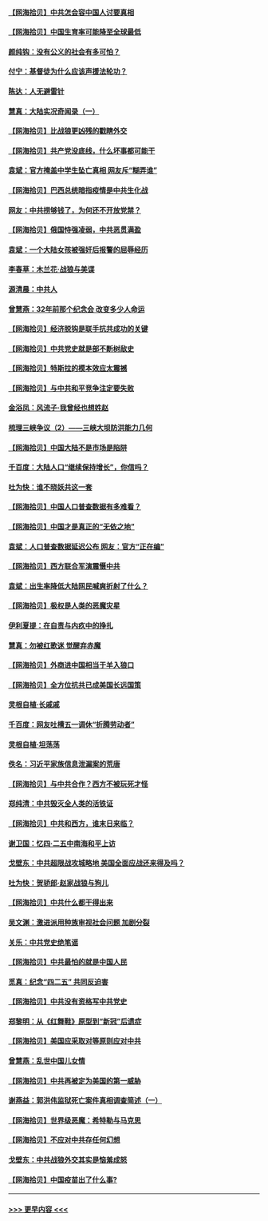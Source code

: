 #### [【网海拾贝】中共怎会容中国人讨要真相](../pages/nsc993/n12952161.md?t=05160401) 
#### [【网海拾贝】中国生育率可能降至全球最低](../pages/nsc993/n12948793.md?t=05160401) 
#### [颜纯钩：没有公义的社会有多可怕？](../pages/nsc993/n12947626.md?t=05160401) 
#### [付宁：基督徒为什么应该声援法轮功？](../pages/nsc993/n12947233.md?t=05160401) 
#### [陈达：人无避雷针](../pages/nsc993/n12947098.md?t=05160401) 
#### [慧真：大陆实况奇闻录（一）](../pages/nsc993/n12945811.md?t=05160401) 
#### [【网海拾贝】比战狼更凶残的戳瞎外交](../pages/nsc993/n12945717.md?t=05160401) 
#### [【网海拾贝】共产党没底线，什么坏事都可能干](../pages/nsc993/n12942090.md?t=05160401) 
#### [袁斌：官方掩盖中学生坠亡真相 网友斥“糊弄谁”](../pages/nsc993/n12942029.md?t=05160401) 
#### [【网海拾贝】巴西总统暗指疫情是中共生化战](../pages/nsc993/n12938999.md?t=05160401) 
#### [网友：中共捞够钱了，为何还不开放党禁？](../pages/nsc993/n12938952.md?t=05160401) 
#### [【网海拾贝】俄国恃强凌弱，中共恶贯满盈](../pages/nsc993/n12936626.md?t=05160401) 
#### [袁斌：一个大陆女孩被强奸后报警的屈辱经历](../pages/nsc993/n12936547.md?t=05160401) 
#### [李春草：木兰花·战狼与美谍](../pages/nsc993/n12935995.md?t=05160401) 
#### [源清晨：中共人](../pages/nsc993/n12935589.md?t=05160401) 
#### [曾慧燕：32年前那个纪念会 改变多少人命运](../pages/nsc993/n12934233.md?t=05160401) 
#### [【网海拾贝】经济脱钩是联手抗共成功的关键](../pages/nsc993/n12934176.md?t=05160401) 
#### [【网海拾贝】中共党史就是部不断树敌史](../pages/nsc993/n12932844.md?t=05160401) 
#### [【网海拾贝】特斯拉的模本效应太震撼](../pages/nsc993/n12925626.md?t=05160401) 
#### [【网海拾贝】与中共和平竞争注定要失败](../pages/nsc993/n12923326.md?t=05160401) 
#### [金浴凤：风流子‧我曾经也想姓赵](../pages/nsc993/n12920911.md?t=05160401) 
#### [梳理三峡争议（2）——三峡大坝防洪能力几何](../pages/nsc993/n12920173.md?t=05160401) 
#### [【网海拾贝】中国大陆不是市场是陷阱](../pages/nsc993/n12920143.md?t=05160401) 
#### [千百度：大陆人口“继续保持增长”，你信吗？](../pages/nsc993/n12918946.md?t=05160401) 
#### [吐为快：谁不晓妖共这一套](../pages/nsc993/n12918941.md?t=05160401) 
#### [【网海拾贝】中国人口普查数据有多难看？](../pages/nsc993/n12917822.md?t=05160401) 
#### [【网海拾贝】中国才是真正的“无依之地”](../pages/nsc993/n12915845.md?t=05160401) 
#### [袁斌：人口普查数据延迟公布 网友：官方“正在编”](../pages/nsc993/n12915748.md?t=05160401) 
#### [【网海拾贝】西方联合军演震慑中共](../pages/nsc993/n12913466.md?t=05160401) 
#### [袁斌：出生率降低大陆网民喊爽折射了什么？](../pages/nsc993/n12913365.md?t=05160401) 
#### [【网海拾贝】极权是人类的恶魔灾星](../pages/nsc993/n12910697.md?t=05160401) 
#### [伊利夏提：在自责与内疚中的挣扎](../pages/nsc993/n12910493.md?t=05160401) 
#### [慧真：勿被红歌迷 觉醒弃赤魔](../pages/nsc993/n12910485.md?t=05160401) 
#### [【网海拾贝】外商进中国相当于羊入狼口](../pages/nsc993/n12908274.md?t=05160401) 
#### [【网海拾贝】全方位抗共已成美国长远国策](../pages/nsc993/n12906878.md?t=05160401) 
#### [灵根自植‧长戚戚](../pages/nsc993/n12905585.md?t=05160401) 
#### [千百度：网友吐槽五一调休“折腾劳动者”](../pages/nsc993/n12905934.md?t=05160401) 
#### [灵根自植‧坦荡荡](../pages/nsc993/n12905562.md?t=05160401) 
#### [佚名：习近平家族信息泄漏案的荒唐](../pages/nsc993/n12904705.md?t=05160401) 
#### [【网海拾贝】与中共合作？西方不被玩死才怪](../pages/nsc993/n12903873.md?t=05160401) 
#### [郑纯清：中共毁灭全人类的活铁证](../pages/nsc993/n12903785.md?t=05160401) 
#### [【网海拾贝】中共和西方，谁末日来临？](../pages/nsc993/n12903482.md?t=05160401) 
#### [谢卫国：忆四‧二五中南海和平上访](../pages/nsc993/n12902192.md?t=05160401) 
#### [戈壁东：中共超限战攻城略地 美国全面应战还来得及吗？](../pages/nsc993/n12902297.md?t=05160401) 
#### [吐为快：贺骄郎‧赵家战狼与狗儿](../pages/nsc993/n12902280.md?t=05160401) 
#### [【网海拾贝】中共什么都干得出来](../pages/nsc993/n12897500.md?t=05160401) 
#### [吴文渊：激进派用种族审视社会问题 加剧分裂](../pages/nsc993/n12893881.md?t=05160401) 
#### [关乐：中共党史绝笔谣](../pages/nsc993/n12897270.md?t=05160401) 
#### [【网海拾贝】中共最怕的就是中国人民](../pages/nsc993/n12894705.md?t=05160401) 
#### [觅真：纪念“四二五” 共同反迫害](../pages/nsc993/n12894553.md?t=05160401) 
#### [【网海拾贝】中共没有资格写中共党史](../pages/nsc993/n12892231.md?t=05160401) 
#### [郑黎明：从《红舞鞋》原型到“新冠”后遗症](../pages/nsc993/n12890469.md?t=05160401) 
#### [【网海拾贝】美国应采取对等原则应对中共](../pages/nsc993/n12889176.md?t=05160401) 
#### [曾慧燕：乱世中国儿女情](../pages/nsc993/n12887931.md?t=05160401) 
#### [【网海拾贝】中共再被定为美国的第一威胁](../pages/nsc993/n12887580.md?t=05160401) 
#### [谢燕益：郭洪伟监狱死亡案件真相调查简述（一）](../pages/nsc993/n12885648.md?t=05160401) 
#### [【网海拾贝】世界级恶魔：希特勒与马克思](../pages/nsc993/n12884062.md?t=05160401) 
#### [【网海拾贝】不应对中共存任何幻想](../pages/nsc993/n12881460.md?t=05160401) 
#### [戈壁东：中共战狼外交其实是恼羞成怒](../pages/nsc993/n12880392.md?t=05160401) 
#### [【网海拾贝】中国疫苗出了什么事?](../pages/nsc993/n12879124.md?t=05160401) 

----
#### [ >>> 更早内容 <<< ](../indexes/nsc993-earlier.md)
